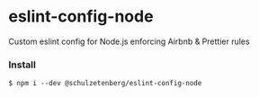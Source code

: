 # eslint-config-node
Custom eslint config for Node.js enforcing Airbnb & Prettier rules

### Install
`
	$ npm i --dev @schulzetenberg/eslint-config-node
`

